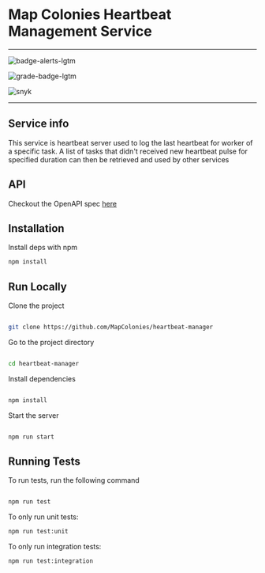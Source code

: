 # Map Colonies Heartbeat Management Service

----------------------------------

![badge-alerts-lgtm](https://img.shields.io/lgtm/alerts/github/MapColonies/heartbeat-manager?style=for-the-badge)

![grade-badge-lgtm](https://img.shields.io/lgtm/grade/javascript/github/MapColonies/heartbeat-manager?style=for-the-badge)

![snyk](https://img.shields.io/snyk/vulnerabilities/github/MapColonies/heartbeat-manager?style=for-the-badge)

----------------------------------

## Service info
This service is heartbeat server used to log the last heartbeat for worker of a specific task.
A list of tasks that didn't received new heartbeat pulse for specified duration can then be retrieved and used by other services
## API
Checkout the OpenAPI spec [here](/openapi3.yaml)

## Installation

Install deps with npm

```bash
npm install
```

## Run Locally

Clone the project

```bash

git clone https://github.com/MapColonies/heartbeat-manager

```

Go to the project directory

```bash

cd heartbeat-manager

```

Install dependencies

```bash

npm install

```

Start the server

```bash

npm run start

```

## Running Tests

To run tests, run the following command

```bash

npm run test

```

To only run unit tests:
```bash
npm run test:unit
```

To only run integration tests:
```bash
npm run test:integration
```
